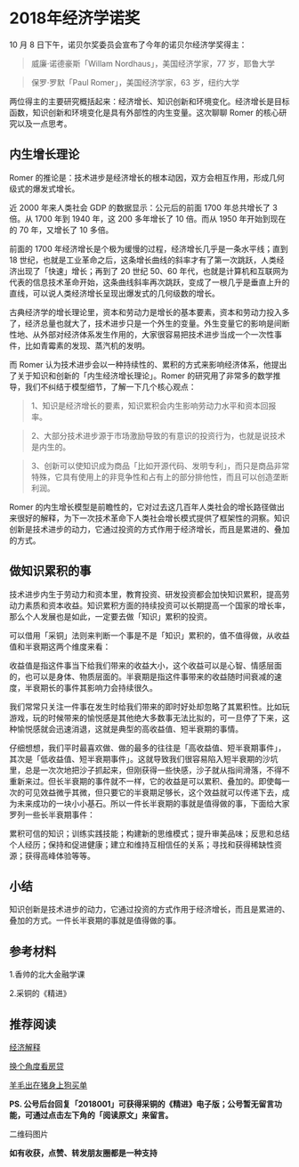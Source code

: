 # 2018年经济学诺奖

10 月 8 日下午，诺贝尔奖委员会宣布了今年的诺贝尔经济学奖得主：

> 威廉·诺德豪斯「Willam Nordhaus」，美国经济学家，77 岁，耶鲁大学

> 保罗·罗默「Paul Romer」，美国经济学家，63 岁，纽约大学

两位得主的主要研究概括起来：经济增长、知识创新和环境变化。经济增长是目标函数，知识创新和环境变化是具有外部性的内生变量。这次聊聊 Romer 的核心研究以及一点思考。

## 内生增长理论

Romer 的推论是：技术进步是经济增长的根本动因，双方会相互作用，形成几何级式的爆发式增长。

近 2000 年来人类社会 GDP 的数据显示：公元后的前面 1700 年总共增长了 3 倍。从 1700 年到 1940 年，这 200 多年增长了 10 倍。而从 1950 年开始到现在的 70 年，又增长了 10 多倍。

前面的 1700 年经济增长是个极为缓慢的过程，经济增长几乎是一条水平线；直到 18 世纪，也就是工业革命之后，这条增长曲线的斜率才有了第一次跳跃，人类经济出现了「快速」增长；再到了 20 世纪 50、60 年代，也就是计算机和互联网为代表的信息技术革命开始，这条曲线斜率再次跳跃，变成了一根几乎是垂直上升的直线，可以说人类经济增长呈现出爆发式的几何级数的增长。

古典经济学的增长理论里，资本和劳动力是增长的基本要素，资本和劳动力投入多了，经济总量也就大了，技术进步只是一个外生的变量。外生变量它的影响是间断性地、从外部对经济体系发生作用的，大家很容易把技术进步当成一个一次性事件，比如青霉素的发现、蒸汽机的发明。

而 Romer 认为技术进步会以一种持续性的、累积的方式来影响经济体系，他提出了关于知识和创新的「内生经济增长理论」。Romer 的研究用了非常多的数学推导，我们不纠结于模型细节，了解一下几个核心观点：

> 1、知识是经济增长的要素，知识累积会内生影响劳动力水平和资本回报率。

> 2、大部分技术进步源于市场激励导致的有意识的投资行为，也就是说技术是内生的。

> 3、创新可以使知识成为商品「比如开源代码、发明专利」，而只是商品非常特殊，它具有使用上的非竞争性和占有上的部分排他性，而且可以创造垄断利润。

Romer 的内生增长模型是前瞻性的，它对过去这几百年人类社会的增长路径做出来很好的解释，为下一次技术革命下人类社会增长模式提供了框架性的洞察。知识创新是技术进步的动力，它通过投资的方式作用于经济增长，而且是累进的、叠加的方式。

## 做知识累积的事

技术进步内生于劳动力和资本里，教育投资、研发投资都会加快知识累积，提高劳动力素质和资本收益。知识累积方面的持续投资可以长期提高一个国家的增长率，那么个人发展也是如此，一定要去做「知识」累积的投资。

可以借用「采铜」法则来判断一个事是不是「知识」累积的，值不值得做，从收益值和半衰期这两个维度来看：

收益值是指这件事当下给我们带来的收益大小，这个收益可以是心智、情感层面的，也可以是身体、物质层面的。半衰期是指这件事带来的收益随时间衰减的速度，半衰期长的事件其影响力会持续很久。

我们常常只关注一件事在发生时给我们带来的即时好处却忽略了其累积性。比如玩游戏，玩的时候带来的愉悦感是其他绝大多数事无法比拟的，可一旦停了下来，这种愉悦感就会迅速消退，这就是典型的高收益值、短半衰期的事情。

仔细想想，我们平时最喜欢做、做的最多的往往是「高收益值、短半衰期事件」，其次是「低收益值、短半衰期事件」。这就导致我们很容易陷入短半衰期的沙坑里，总是一次次地把沙子抓起来，但刚获得一些快感，沙子就从指间滑落，不得不重新来过。但长半衰期的事件就不一样，它的收益是可以累积、叠加的。即使每一次的可见效益微乎其微，但只要它的半衰期足够长，这个效益就可以传递下去，成为未来成功的一块小小基石。所以一件长半衰期的事就是值得做的事，下面给大家罗列一些长半衰期事件：

累积可信的知识；训练实践技能；构建新的思维模式；提升审美品味；反思和总结个人经历；保持和促进健康；建立和维持互相信任的关系；寻找和获得稀缺性资源；获得高峰体验等等。

## 小结
知识创新是技术进步的动力，它通过投资的方式作用于经济增长，而且是累进的、叠加的方式。一件长半衰期的事就是值得做的事。

## 参考材料
1.香帅的北大金融学课

2.采铜的《精进》

## 推荐阅读

[经济解释](https://mp.weixin.qq.com/s/8Ety7Z7wpkwWHhMwA1cKtg)

[换个角度看房贷](https://mp.weixin.qq.com/s/bPpGOr_puIoJnJYtk8GFiQ)

[羊毛出在猪身上狗买单](https://mp.weixin.qq.com/s?__biz=MzU4MzQ5MTc2Mg==&mid=2247483735&idx=1&sn=6fba2c5357c0af32f2ccd92a0add0967&chksm=fda9088acade819c1771b8747f62a5c5adb52d87dc49993ae5d9bc7f154ebe6838a17f0b154a#rd)

**PS. 公号后台回复「2018001」可获得采铜的《精进》电子版；公号暂无留言功能，可通过点击左下角的「阅读原文」来留言。**

二维码图片

**如有收获，点赞、转发朋友圈都是一种支持**


